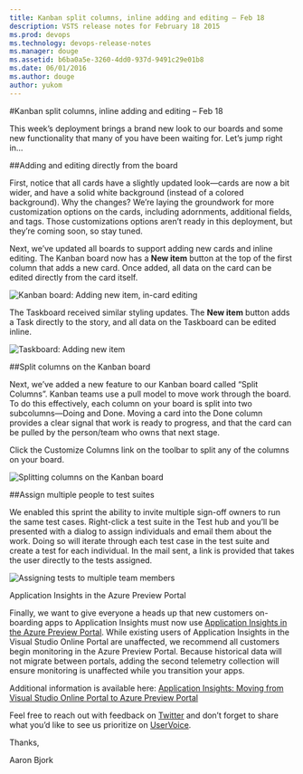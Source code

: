 ```yaml
---
title: Kanban split columns, inline adding and editing – Feb 18
description: VSTS release notes for February 18 2015
ms.prod: devops
ms.technology: devops-release-notes
ms.manager: douge
ms.assetid: b6ba0a5e-3260-4dd0-937d-9491c29e01b8
ms.date: 06/01/2016
ms.author: douge
author: yukom
---
```


#Kanban split columns, inline adding and editing – Feb 18

This week’s deployment brings a brand new look to our boards and some new functionality that many of you have been waiting for. Let’s jump right in…

##Adding and editing directly from the board

First, notice that all cards have a slightly updated look—cards are now a bit wider, and have a solid white background (instead of a colored background). Why the changes? We’re laying the groundwork for more customization options on the cards, including adornments, additional fields, and tags. Those customizations options aren’t ready in this deployment, but they’re coming soon, so stay tuned.

Next, we’ve updated all boards to support adding new cards and inline editing. The Kanban board now has a **New item** button at the top of the first column that adds a new card. Once added, all data on the card can be edited directly from the card itself.

![Kanban board: Adding new item, in-card editing](_img/2_18_01.png)

The Taskboard received similar styling updates. The **New item** button adds a Task directly to the story, and all data on the Taskboard can be edited inline.

![Taskboard: Adding new item](_img/2_18_02.png)

##Split columns on the Kanban board

Next, we’ve added a new feature to our Kanban board called “Split Columns”. Kanban teams use a pull model to move work through the board. To do this effectively, each column on your board is split into two subcolumns—Doing and Done. Moving a card into the Done column provides a clear signal that work is ready to progress, and that the card can be pulled by the person/team who owns that next stage.

Click the Customize Columns link on the toolbar to split any of the columns on your board.

![Splitting columns on the Kanban board](_img/2_18_03.png)

##Assign multiple people to test suites

We enabled this sprint the ability to invite multiple sign-off owners to run the same test cases. Right-click a test suite in the Test hub and you’ll be presented with a dialog to assign individuals and email them about the work. Doing so will iterate through each test case in the test suite and create a test for each individual. In the mail sent, a link is provided that takes the user directly to the tests assigned.

![Assigning tests to multiple team members](_img/2_18_04.png)

Application Insights in the Azure Preview Portal

Finally, we want to give everyone a heads up that new customers on-boarding apps to Application Insights must now use [Application Insights in the Azure Preview Portal](http://azure.microsoft.com/services/application-insights/). While existing users of Application Insights in the Visual Studio Online Portal are unaffected, we recommend all customers begin monitoring in the Azure Preview Portal. Because historical data will not migrate between portals, adding the second telemetry collection will ensure monitoring is unaffected while you transition your apps.

Additional information is available here: [Application Insights: Moving from Visual Studio Online Portal to Azure Preview Portal](http://blogs.msdn.com/b/visualstudioalm/archive/2015/02/06/application-insights-moving-from-visual-studio-online-portal-to-azure-preview-portal.aspx)

Feel free to reach out with feedback on [Twitter](https://twitter.com/VisualStudio) and don’t forget to share what you’d like to see us prioritize on [UserVoice](https://visualstudio.uservoice.com/forums/330519-vso).

Thanks,

Aaron Bjork